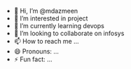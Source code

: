 - 👋 Hi, I’m @mdazmeen
- 👀 I’m interested in project
- 🌱 I’m currently learning devops
- 💞️ I’m looking to collaborate on infosys
- 📫 How to reach me ...
- 😄 Pronouns: ...
- ⚡ Fun fact: ...

<!---
mdazmeen/mdazmeen is a ✨ special ✨ repository because its `README.md` (this file) appears on your GitHub profile.
You can click the Preview link to take a look at your changes.
--->
